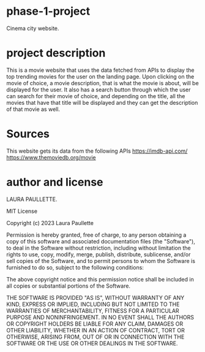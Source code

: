 # phase-1-project

Cinema city website.

# project description

This is a movie website that uses the data fetched from APIs to display the top trending movies for the user on the landing page.
Upon clicking on the movie of choice, a movie description, that is what the movie is about, will be displayed for the user.
It also has a search button through which the user can search for their movie of choice, and depending on the title, all the movies that have that title will be displayed and they can get the description of that movie as well.

# Sources

This website gets its data from the following APIs
https://imdb-api.com/
https://www.themoviedb.org/movie

# author and license

LAURA PAULLETTE.

MIT License

Copyright (c) 2023 Laura Paullette

Permission is hereby granted, free of charge, to any person obtaining a copy
of this software and associated documentation files (the "Software"), to deal
in the Software without restriction, including without limitation the rights
to use, copy, modify, merge, publish, distribute, sublicense, and/or sell
copies of the Software, and to permit persons to whom the Software is
furnished to do so, subject to the following conditions:

The above copyright notice and this permission notice shall be included in all
copies or substantial portions of the Software.

THE SOFTWARE IS PROVIDED "AS IS", WITHOUT WARRANTY OF ANY KIND, EXPRESS OR
IMPLIED, INCLUDING BUT NOT LIMITED TO THE WARRANTIES OF MERCHANTABILITY,
FITNESS FOR A PARTICULAR PURPOSE AND NONINFRINGEMENT. IN NO EVENT SHALL THE
AUTHORS OR COPYRIGHT HOLDERS BE LIABLE FOR ANY CLAIM, DAMAGES OR OTHER
LIABILITY, WHETHER IN AN ACTION OF CONTRACT, TORT OR OTHERWISE, ARISING FROM,
OUT OF OR IN CONNECTION WITH THE SOFTWARE OR THE USE OR OTHER DEALINGS IN THE
SOFTWARE.